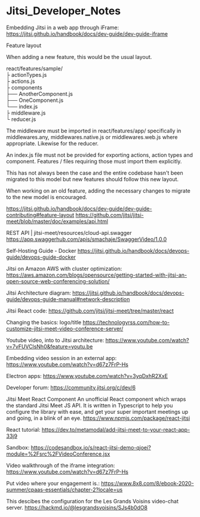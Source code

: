 # Jitsi_Developer_Notes


Embedding Jitsi in a web app through iFrame:
https://jitsi.github.io/handbook/docs/dev-guide/dev-guide-iframe

Feature layout

When adding a new feature, this would be the usual layout.

react/features/sample/<br />
├ actionTypes.js<br />
├ actions.js<br />
├ components<br />
├── AnotherComponent.js<br />
├── OneComponent.js<br />
└── index.js<br />
├ middleware.js<br />
└ reducer.js<br />

The middleware must be imported in react/features/app/ specifically in middlewares.any, middlewares.native.js or middlewares.web.js where appropriate. Likewise for the reducer.

An index.js file must not be provided for exporting actions, action types and component. Features / files requiring those must import them explicitly.

This has not always been the case and the entire codebase hasn't been migrated to this model but new features should follow this new layout.

When working on an old feature, adding the necessary changes to migrate to the new model is encouraged.

https://jitsi.github.io/handbook/docs/dev-guide/dev-guide-contributing#feature-layout
https://github.com/jitsi/jitsi-meet/blob/master/doc/examples/api.html

REST API |  jitsi-meet/resources/cloud-api.swagger 
https://app.swaggerhub.com/apis/smachaje/SwaggerVideo/1.0.0

Self-Hosting Guide - Docker
https://jitsi.github.io/handbook/docs/devops-guide/devops-guide-docker

Jitsi on Amazon AWS with cluster optimization:
https://aws.amazon.com/blogs/opensource/getting-started-with-jitsi-an-open-source-web-conferencing-solution/

Jitsi Architecture diagram:
https://jitsi.github.io/handbook/docs/devops-guide/devops-guide-manual#network-description

Jitsi React code:
https://github.com/jitsi/jitsi-meet/tree/master/react

Changing the basics: logo/title
https://technologyrss.com/how-to-customize-jitsi-meet-video-conference-server/

Youtube video, into to Jitsi architecture:
https://www.youtube.com/watch?v=7vFUVClsNh0&feature=youtu.be

Embedding video session in an external app:
https://www.youtube.com/watch?v=d67z7FrP-Hs

Electron apps:
https://www.youtube.com/watch?v=3yqDxhR2XxE

Developer forum:
https://community.jitsi.org/c/dev/6

Jitsi Meet React Component
An unofficial React component which wraps the standard Jitsi Meet JS API. It is written in Typescript to help you configure the library with ease, and get your super important meetings up and going, in a blink of an eye.
https://www.npmjs.com/package/react-jitsi

React tutorial:
https://dev.to/metamodal/add-jitsi-meet-to-your-react-app-33j9

Sandbox:
https://codesandbox.io/s/react-jitsi-demo-qjoei?module=%2Fsrc%2FVideoConference.jsx

Video walkthrough of the iframe integration:
https://www.youtube.com/watch?v=d67z7FrP-Hs

 Put video where your engagement is.:
 https://www.8x8.com/8/ebook-2020-summer/cpaas-essentials/chapter-2?locale=us

This descibes the configuration for the Les Grands Voisins video-chat server.
https://hackmd.io/@lesgrandsvoisins/SJs4b0dO8

